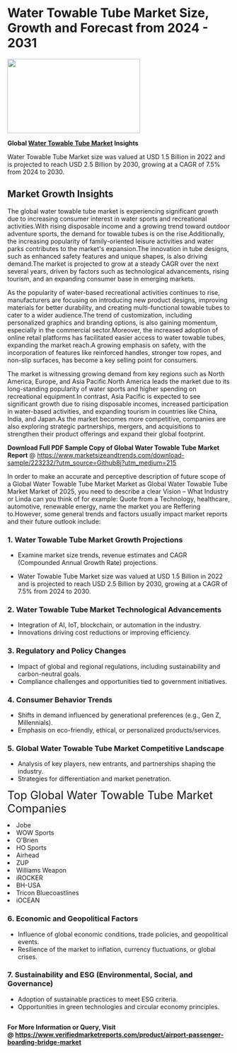 <H1>Water Towable Tube Market Size, Growth and Forecast from 2024 - 2031</H1><img class="aligncenter size-medium wp-image-584254" src="https://thirdeyenews.in/wp-content/uploads/2024/09/Global-Market-Research-300x168.jpeg" alt="" width="300" height="168" /><p><strong>Global&nbsp;<a href="https://www.marketsizeandtrends.com/download-sample/223232/?utm_source=Github8j?utm_medium=215">Water Towable Tube Market</a> Insights</strong></p><p>Water Towable Tube Market size was valued at USD 1.5 Billion in 2022 and is projected to reach USD 2.5 Billion by 2030, growing at a CAGR of 7.5% from 2024 to 2030.</p><p><h2>Market Growth Insights</h2> <p>The global water towable tube market is experiencing significant growth due to increasing consumer interest in water sports and recreational activities.With rising disposable income and a growing trend toward outdoor adventure sports, the demand for towable tubes is on the rise.Additionally, the increasing popularity of family-oriented leisure activities and water parks contributes to the market's expansion.The innovation in tube designs, such as enhanced safety features and unique shapes, is also driving demand.The market is projected to grow at a steady CAGR over the next several years, driven by factors such as technological advancements, rising tourism, and an expanding consumer base in emerging markets.</p> <p>As the popularity of water-based recreational activities continues to rise, manufacturers are focusing on introducing new product designs, improving materials for better durability, and creating multi-functional towable tubes to cater to a wider audience.The trend of customization, including personalized graphics and branding options, is also gaining momentum, especially in the commercial sector.Moreover, the increased adoption of online retail platforms has facilitated easier access to water towable tubes, expanding the market reach.A growing emphasis on safety, with the incorporation of features like reinforced handles, stronger tow ropes, and non-slip surfaces, has become a key selling point for consumers.</p> <p>The market is witnessing growing demand from key regions such as North America, Europe, and Asia Pacific.North America leads the market due to its long-standing popularity of water sports and higher spending on recreational equipment.In contrast, Asia Pacific is expected to see significant growth due to rising disposable incomes, increased participation in water-based activities, and expanding tourism in countries like China, India, and Japan.As the market becomes more competitive, companies are also exploring strategic partnerships, mergers, and acquisitions to strengthen their product offerings and expand their global footprint.</p> <p><span class=""><strong>Download Full PDF Sample Copy of Global Water Towable Tube Market Report</strong> @ <a href="https://www.marketsizeandtrends.com/download-sample/223232/?utm_source=Github8j?utm_medium=215" target="_blank">https://www.marketsizeandtrends.com/download-sample/223232/?utm_source=Github8j?utm_medium=215</a></span></p><p>In order to make an accurate and perceptive description of future scope of a Global&nbsp;Water Towable Tube Market Market as Global&nbsp;Water Towable Tube Market Market of 2025, you need to describe a clear Vision &ndash; What Industry or Linda can you think of for example: Quote from a Technology, healthcare, automotive, renewable energy, name the market you are Reffering to.However, some general trends and factors usually impact market reports and their future outlook include:</p><h3>1.&nbsp;<strong>Water Towable Tube Market Growth Projections</strong></h3><ul><li>Examine market size trends, revenue estimates and CAGR (Compounded Annual Growth Rate) projections.</li><li><p>Water Towable Tube Market size was valued at USD 1.5 Billion in 2022 and is projected to reach USD 2.5 Billion by 2030, growing at a CAGR of 7.5% from 2024 to 2030.</p></li></ul><h3>2.&nbsp;<strong>Water Towable Tube Market Technological Advancements</strong></h3><ul><li>Integration of AI, IoT, blockchain, or automation in the industry.</li><li>Innovations driving cost reductions or improving efficiency.</li></ul><h3>3.&nbsp;<strong>Regulatory and Policy Changes</strong></h3><ul><li>Impact of global and regional regulations, including sustainability and carbon-neutral goals.</li><li>Compliance challenges and opportunities tied to government initiatives.</li></ul><h3>4.&nbsp;<strong>Consumer Behavior Trends</strong></h3><ul><li>Shifts in demand influenced by generational preferences (e.g., Gen Z, Millennials).</li><li>Emphasis on eco-friendly, ethical, or personalized products/services.</li></ul><h3>5.&nbsp;<strong>Global Water Towable Tube Market Competitive Landscape</strong></h3><ul><li>Analysis of key players, new entrants, and partnerships shaping the industry.</li><li>Strategies for differentiation and market penetration.</li></ul><p data-pm-slice="1 1 []"><span style="color: inherit; font-family: inherit; font-size: 25px;">Top Global Water Towable Tube Market Companies</span></p><div class="" data-test-id=""><p><li>Jobe</li><li> WOW Sports</li><li> O'Brien</li><li> HO Sports</li><li> Airhead</li><li> ZUP</li><li> Williams Weapon</li><li> iROCKER</li><li> BH-USA</li><li> Tricon Bluecoastlines</li><li> iOCEAN</li></p></div><h3>6.&nbsp;<strong>Economic and Geopolitical Factors</strong></h3><ul><li>Influence of global economic conditions, trade policies, and geopolitical events.</li><li>Resilience of the market to inflation, currency fluctuations, or global crises.</li></ul><h3>7.&nbsp;<strong>Sustainability and ESG (Environmental, Social, and Governance)</strong></h3><ul><li>Adoption of sustainable practices to meet ESG criteria.</li><li>Opportunities in green technologies and circular economy principles.</li></ul><h2><strong style="font-size: 14px;">For More Information or Query, Visit @&nbsp;</strong><a style="background-color: #ffffff; font-size: 14px;" href="https://www.marketsizeandtrends.com/report/water-towable-tube-market/" target="_blank">https://www.verifiedmarketreports.com/product/airport-passenger-boarding-bridge-market</a></h2>